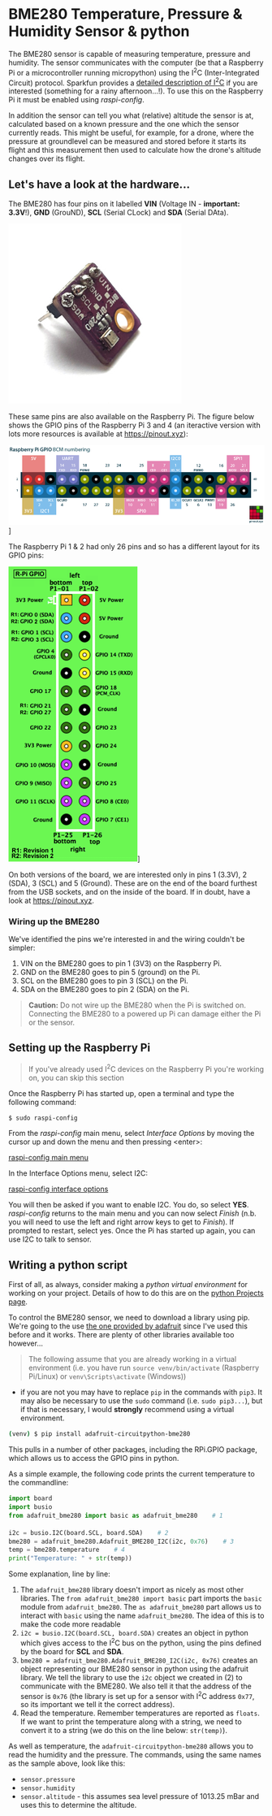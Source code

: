 # BME280 Temperature, Pressure & Humidity Sensor & python
The BME280 sensor is capable of measuring temperature, pressure and humidity. The sensor communicates with the computer (be that a Raspberry Pi or a microcontroller running micropython) using the I<sup>2</sup>C (Inter-Integrated Circuit) protocol. Sparkfun provides a [detailed description of I<sup>2</sup>C](https://learn.sparkfun.com/tutorials/i2c/all) if you are interested (something for a rainy afternoon...!). To use this on the Raspberry Pi it must be enabled using *raspi-config*.

In addition the sensor can tell you what (relative) altitude the sensor is at, calculated based on a known pressure and the one which the sensor currently reads. This might be useful, for example, for a drone, where the pressure at groundlevel can be measured and stored before it starts its flight and this measurement then used to calculate how the drone's altitude changes over its flight.

## Let's have a look at the hardware...
The BME280 has four pins on it labelled **VIN** (Voltage IN - **important: 3.3V**!), **GND** (GrouND), **SCL** (Serial CLock) and **SDA** (Serial DAta).

 ![BME280 sensor](./resources/getting_started/bme280.jpg)

These same pins are also available on the Raspberry Pi. The figure below shows the GPIO pins of the Raspberry Pi 3 and 4 (an iteractive version with lots more resources is available at https://pinout.xyz):

![Raspberry Pi 3 or 4 pinout](./resources/python-pi-sensors/raspberry-pi-pinout.png)]

The Raspberry Pi 1 & 2 had only 26 pins and so has a different layout for its GPIO pins:

![Raspberry Pi 1 or 2 pinout](./resources/python-pi-sensors/raspberry-pi-1_2-pinout.png)]

On both versions of the board, we are interested only in pins 1 (3.3V), 2 (SDA), 3 (SCL) and 5 (Ground). These are on the end of the board furthest from the USB sockets, and on the inside of the board. If in doubt, have a look at   https://pinout.xyz.

### Wiring up the BME280
We've identified the pins we're interested in and the wiring couldn't be simpler:
1. VIN on the BME280 goes to pin 1 (3V3) on the Raspberry Pi.
2. GND on the BME280 goes to pin 5 (ground) on the Pi.
3. SCL on the BME280 goes to pin 3 (SCL) on the Pi.
4. SDA on the BME280 goes to pin 2 (SDA) on the Pi.

> **Caution:** Do not wire up the BME280 when the Pi is switched on. Connecting the BME280 to a powered up Pi can damage either the Pi or the sensor.

## Setting up the Raspberry Pi
> If you've already used I<sup>2</sup>C devices on the Raspberry Pi you're working on, you can skip this section 

Once the Raspberry Pi has started up, open a terminal and type the following command:
```bash
$ sudo raspi-config
```
From the *raspi-config* main menu, select *Interface Options* by moving the cursor up and down the menu and then pressing \<enter\>:

[raspi-config main menu](./resources/python-pi-sensors/raspi-config_mainmenu.png)

In the Interface Options menu, select I2C:

[raspi-config interface options](./resources/python-pi-sensors/raspi-config_interfaceoptions.png)

You will then be asked if you want to enable I2C. You do, so select **YES**. *raspi-config* returns to the main menu and you can now select *Finish* (n.b. you will need to use the left and right arrow keys to get to *Finish*). If prompted to restart, select yes. Once the Pi has started up again, you can use I2C to talk to sensor.

## Writing a python script
First of all, as always, consider making a *python virtual environment* for working on your project. Details of how to do this are on the [python Projects page](./python-proj.md).

To control the BME280 sensor, we need to download a library using pip. We're going to the use [the one provided by adafruit](https://learn.adafruit.com/adafruit-bme280-humidity-barometric-pressure-temperature-sensor-breakout/python-circuitpython-test#python-installation-of-bme280-library-2995297) since I've used this before and it works. There are plenty of other libraries available too however...

> The following assume that you are already working in a virtual environment (i.e. you have run `source venv/bin/activate` (Raspberry Pi/Linux) or  `venv\Scripts\activate` (Windows)) 

- if you are not you may have to replace `pip` in the commands with `pip3`. It may also be necessary to use the `sudo` command (i.e. `sudo pip3...`), but if that is  necessary, I would **strongly** recommend using a virtual environment.

```bash
(venv) $ pip install adafruit-circuitpython-bme280
```

This pulls in a number of other packages, including the RPi.GPIO package, which allows us to access the GPIO pins in python.

As a simple example, the following code prints the current temperature to the commandline:
```python
import board
import busio
from adafruit_bme280 import basic as adafruit_bme280    # 1

i2c = busio.I2C(board.SCL, board.SDA)    # 2
bme280 = adafruit_bme280.Adafruit_BME280_I2C(i2c, 0x76)    # 3
temp = bme280.temperature    # 4
print("Temperature: " + str(temp))

```
Some explanation, line by line:
1. The `adafruit_bme280` library doesn't import as nicely as most other libraries. The `from adafruit_bme280 import basic` part imports the `basic` module from `adafruit_bme280`. The `as adafruit_bme280` part allows us to interact with `basic` using the name `adafruit_bme280`. The idea of this is to make the code more readable
2. `i2c = busio.I2C(board.SCL, board.SDA)` creates an object in python which gives access to the I<sup>2</sup>C bus on the python, using the pins defined by the board for **SCL** and **SDA**.
3. `bme280 = adafruit_bme280.Adafruit_BME280_I2C(i2c, 0x76)` creates an object representing our BME280 sensor in python using the adafruit library. We tell the library to use the `i2c` object we created in (2) to communicate with the BME280. We also tell it that the address of the sensor is `0x76` (the library is set up for a sensor with I<sup>2</sup>C address `0x77`, so its important we tell it the correct address).
4. Read the temperature. Remember temperatures are reported as `floats`. If we want to print the temperature along with a string, we need to convert it to a string (we do this on the line below: `str(temp)`).

As well as temperature, the `adafruit-circuitpython-bme280` allows you to read the humidity and the pressure. The commands, using the same names as the sample above, look like this:
* `sensor.pressure`
* `sensor.humidity`
* `sensor.altitude` - this assumes sea level pressure of 1013.25 mBar and uses this to determine the altitude.

